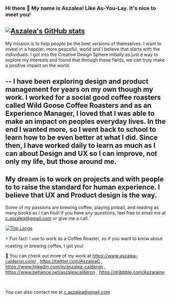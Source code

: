 ### Hi there 👋 My name is Aszalea! Like As-You-Lay. It's nice to meet you!      
## [![Aszalea's GitHub stats](https://github-readme-stats.vercel.app/api?username=Aszalea-Calderon&hide=stars,issues&show_icons=true)](https://github.com/Aszalea-Calderon)


My mission is to help people be the best versions of themselves. I want to invest in a happier, more peaceful, world and I believe that starts with the individuals. I got into the Creative Design Sphere initially as just a way to explore my interests and found that through these fields, we can truly make a positive impact on the world.  

--
I have been exploring design and product management for years on my own though my work. I worked for a social good coffee roasters called Wild Goose Coffee Roasters and as an Experience Manager, I loved that I was able to make an impact on peoples everyday lives. In the end I wanted more, so I went back to school to learn how to be even better at what I did. Since then, I have worked daily to learn as much as I can about Design and UX so I can improve, not only my life, but those around me.
--
 
My dream is to work on projects and with people to to raise the standard for human experience. I believe that UX and Product design is the way.
--
 Some of my passions are brewing coffee, playing pinball, and reading as many books as I can find! If you have any questions, feel free to email me at c.aszalea@gmail.com or give me a call. '
<p>

 [![Top Langs](https://github-readme-stats.vercel.app/api/top-langs/?username=Aszalea-Calderon&hide=ruby,shell)](https://github.com/Aszalea-Calderon)
</p>
 
⚡ Fun fact: I use to work as a Coffee Roaster, so if you want to know about roasting or brewing coffee, I got you!
<br/><p></p>
🔭 You can check out more of my work at https://www.aszalea-calderon.com/ , https://twitter.com/AszaleaC , https://www.linkedin.com/in/aszalea-calderon , https://www.behance.net/aszaleacalderon , https://dribbble.com/Aszaraine 

<br/><p></p>
You can also contact me at c.aszalea@gmail.com
<!--
**Aszalea-Calderon/Aszalea-Calderon** is a ✨ _special_ ✨ repository because its `README.md` (this file) appears on your GitHub profile.

Here are some ideas to get you started:
#![GitHub streak stats](https://github-readme-streak-stats.herokuapp.com/?user=Aszalea-Calderon)

- 🔭 I’m currently working on ...
- 🌱 I’m currently learning ...
- 👯 I’m looking to collaborate on ...
- 🤔 I’m looking for help with ...
- 💬 Ask me about ...
- 📫 How to reach me: ...
- 😄 Pronouns: ...
- ⚡ Fun fact: ...
-->
